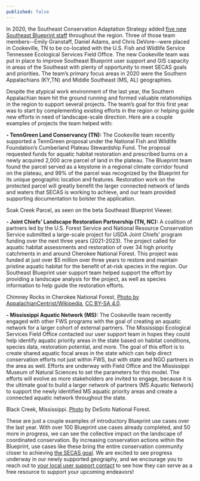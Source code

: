 ```yaml
---
published: false
---
```

In 2020, the Southeast Conservation Adaptation Strategy added [five new Southeast Blueprint staff](http://secassoutheast.org/2021/01/13/Welcoming-New-SECAS-Staff.html) throughout the region. Three of those team members--Emily Granstaff, Daniel Adams, and Chris DeVore--were placed in Cookeville, TN to be co-located with the U.S. Fish and Wildlife Service Tennessee Ecological Services Field Office. The new Cookeville team was put in place to improve Southeast Blueprint user support and GIS capacity in areas of the Southeast with plenty of opportunity to meet SECAS goals and priorities. The team’s primary focus areas in 2020 were the Southern Appalachians (KY,TN) and Middle Southeast (MS, AL) geographies.  

Despite the atypical work environment of the last year, the Southern Appalachian team hit the ground running and formed valuable relationships in the region to support several projects. The team’s goal for this first year was to start by complementing existing efforts in the region or helping guide new efforts in need of landscape-scale direction. Here are a couple examples of projects the team helped with: 

**- TennGreen Land Conservancy (TN):** The Cookeville team recently supported a TennGreen proposal under the National Fish and Wildlife Foundation’s Cumberland Plateau Stewardship Fund. The proposal requested funds for aquatic habitat restoration and prescribed burns on a newly acquired 2,000 acre parcel of land in the plateau. The Blueprint team found the parcel served as a keystone in a regional climate corridor found on the plateau, and 99% of the parcel was recognized by the Blueprint for its unique geographic location and features. Restoration work on the protected parcel will greatly benefit the larger connected network of lands and waters that SECAS is working to achieve, and our team provided supporting documentation to bolster the application.  

Soak Creek Parcel, as seen on the beta Southeast Blueprint Viewer. 

**- Joint Chiefs’ Landscape Restoration Partnership (TN, NC):** A coalition of partners led by the U.S. Forest Service and National Resource Conservation Service submitted a large-scale project for USDA Joint Chiefs’ program funding over the next three years (2021-2023). The project called for aquatic habitat assessments and restoration of over 34 high priority catchments in and around Cherokee National Forest. This project was funded at just over $5 million over three years to restore and maintain pristine aquatic habitat for the benefit of at-risk species in the region. Our Southeast Blueprint user support team helped support the effort by providing a landscape analysis for the project, as well as species information to help guide the restoration efforts.  

Chimney Rocks in Cherokee National Forest, [Photo by AppalachianCentrist/Wikipedia](https://commons.wikimedia.org/wiki/File:Chimney_Rocks_-_Cherokee_National_Forest_-_Del_Rio,_TN.jpg), [CC BY-SA 4.0](https://creativecommons.org/licenses/by-sa/4.0/deed.en). 

**- Mississippi Aquatic Network (MS):** The Cookeville team recently engaged with other FWS programs with the goal of creating an aquatic network for a larger cohort of external partners. The Mississippi Ecological Services Field Office contacted our user support team in hopes they could help identify aquatic priority areas in the state based on habitat conditions, species data, restoration potential, and more. The goal of this effort is to create shared aquatic focal areas in the state which can help direct conservation efforts not just within FWS, but with state and NGO partners in the area as well. Efforts are underway with Field Office and the Mississippi Museum of Natural Sciences to set the parameters for this model. The efforts will evolve as more stakeholders are invited to engage, because it is the ultimate goal to build a larger network of partners (MS Aquatic Network) to support the newly identified MS aquatic priority areas and create a connected aquatic network throughout the state.  

Black Creek, Mississippi. [Photo](https://www.rivers.gov/rivers/black-ms.php) by DeSoto National Forest. 

These are just a couple examples of introductory Blueprint use cases over the last year. With over 100 Blueprint use cases already completed, and 50 more in progress, we can see the collective impact on the landscape of coordinated conservation. By increasing conservation actions within the Blueprint, use cases like these bring the entire conservation community closer to achieving [the SECAS goal](http://secassoutheast.org/our-goal). We are excited to see progress underway in our newly supported geography, and we encourage you to reach out to [your local user support contact](http://secassoutheast.org/contact) to see how they can serve as a free resource to support your upcoming endeavors!  